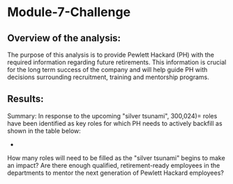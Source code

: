 # Module-7-Challenge

## Overview of the analysis: 

The purpose of this analysis is to provide Pewlett Hackard (PH) with the required information regarding future retirements. This information is crucial for the long term success of the company and will help guide PH with decisions surrounding recruitment, training and mentorship programs.

## Results: 
Summary: In response to the upcoming "silver tsunami", 300,024)= roles have been identified as key roles for which PH needs to actively backfill as shown in the table below:



-
How many roles will need to be filled as the "silver tsunami" begins to make an impact?
Are there enough qualified, retirement-ready employees in the departments to mentor the next generation of Pewlett Hackard employees?
